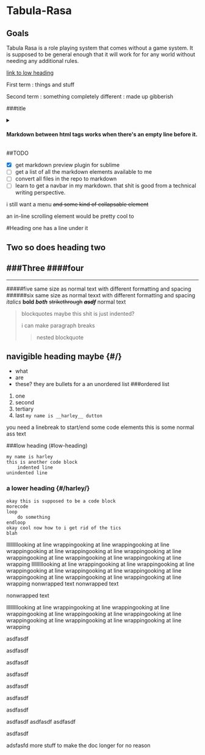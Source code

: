# Tabula-Rasa
## Goals
Tabula Rasa is a role playing system that comes without a game system. It is supposed to be general enough that it will work for for any world without needing any additional rules.

[link to low heading](#low-heading)


First term
: things and stuff

Second term
: something completely different
: made up gibberish


###title
<details><summary>

#### Markdown between html tags works when there's an empty line before it.
</summary>
<p>here ```it doesn't work```</p>
<p>my name is ___harley___ and i like to do fun things

- this is some markdown
- by the power of my unordered list
- i shall banish thee to the shadow realm</p>

<p>

###what if i wanted to toss a heading in here?
</p>
<p>

>perhaps a blockquote will work?
>blockier
>>the fucking blockiest

</p>
<p>here ```it works```</p>
</details>

##TODO
- [x] get markdown preview plugin for sublime
- [ ] get a list of all the markdown elements available to me
- [ ] convert all files in the repo to markdown
- [ ] learn to get a navbar in my markdown. that shit is good from a technical writing perspective.

i still want a menu ~~and some kind of collapsable element~~

an in-line scrolling element would be pretty cool to

#Heading one has a line under it
## Two so does heading two
###Three
####four
---
***
#####five same size as normal text with different formatting and spacing
######six same size as normal texxt with different formatting and spacing
_italics_
**bold**
___both___
~~strikethrough~~
~~___asdf___~~
normal text
> blockquotes
>maybe this shit is just indented?
> 
>i can make paragraph breaks
>> nested blockquote

## navigible heading maybe {#/}

- what
- are
- these? they are bullets for a an unordered list
###ordered list
1. one
2. second
3. tertiary
4. last
`my name is __harley__ dutton`

you need a linebreak to start/end some code elements
this is some normal ass text

###low heading (#low-heading)

```
my name is harley
this is another code block
	indented line
unindented line
```

### a lower heading {#/harley/}

	okay this is supposed to be a code block
	morecode
	loop
		do something
	endloop
	okay cool now how to i get rid of the tics
	blah
 
lllllllllooking at line wrappingooking at line wrappingooking at line wrappingooking at line wrappingooking at line wrappingooking at line wrappingooking at line wrappingooking at line wrappingooking at line wrapping
lllllllllooking at line wrappingooking at line wrappingooking at line wrappingooking at line wrappingooking at line wrappingooking at line wrappingooking at line wrappingooking at line wrappingooking at line wrapping
nonwrapped text
nonwrapped text

nonwrapped text

lllllllllooking at line wrappingooking at line wrappingooking at line wrappingooking at line wrappingooking at line wrappingooking at line wrappingooking at line wrappingooking at line wrappingooking at line wrapping





asdfasdf






asdfasdf

asdfasdf

asdfasdf

asdfasdf

asdfasdf

asdfasdf

asdfasdf
asdfasdf
asdfasdf









asdfasdf




adsfasfd
more stuff to make the doc longer for no reason